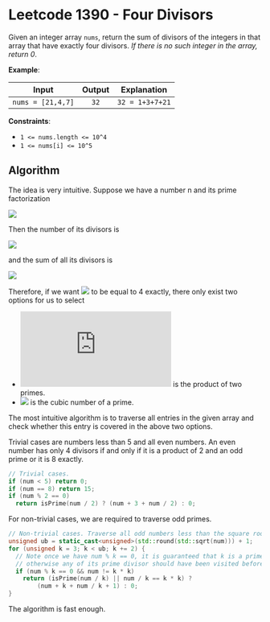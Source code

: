 # Leetcode 1390 - Four Divisors
Given an integer array `nums`, return the sum of divisors of the integers in that array that have exactly four divisors. *If there is no such integer in the array, return 0*. 

**Example**:

|       Input       | Output |   Explanation   |
| :---------------: | :----: | :-------------: |
| `nums = [21,4,7]` |  `32`  | `32 = 1+3+7+21` |

**Constraints**:

- `1 <= nums.length <= 10^4`
- `1 <= nums[i] <= 10^5`

## Algorithm

The idea is very intuitive. Suppose we have a number n and its prime factorization

![](http://latex.codecogs.com/svg.latex?n=p_1^{\alpha_1}p_2^{\alpha_2}\cdots{}p_m^{\alpha_m})

Then the number of its divisors is

![](http://latex.codecogs.com/svg.latex?\tau(n)=\prod_{i=1}^m(1+\alpha_i)=(1+\alpha_1)(1+\alpha_2)\cdots(1+\alpha_m))

and the sum of all its divisors is

![](http://latex.codecogs.com/svg.latex?\sigma(n)=\prod_{i=1}^m\frac{p_i^{\alpha_i+1}-1}{p_i-1}=\frac{p_i^{\alpha_i+1}-1}{p_i-1}\frac{p_2^{\alpha_2+1}-1}{p_2-1}\cdots\frac{p_m^{\alpha_m+1}-1}{p_m-1})

Therefore, if we want ![](http://latex.codecogs.com/svg.latex?\tau(n)) to be equal to 4 exactly, there only exist two options for us to select

- ![](http://latex.codecogs.com/svg.latex?n=p_1p_2) is the product of two primes.
- ![](http://latex.codecogs.com/svg.latex?n=p^3) is the cubic number of a prime.

The most intuitive algorithm is to traverse all entries in the given array and check whether this entry is covered in the above two options.

Trivial cases are numbers less than 5 and all even numbers. An even number has only 4 divisors if and only if it is a product of 2 and an odd prime or it is 8 exactly.

```c++
// Trivial cases.
if (num < 5) return 0;
if (num == 8) return 15;
if (num % 2 == 0)
  return isPrime(num / 2) ? (num + 3 + num / 2) : 0;
```

For non-trivial cases, we are required to traverse odd primes.

```c++
// Non-trivial cases. Traverse all odd numbers less than the square root.
unsigned ub = static_cast<unsigned>(std::round(std::sqrt(num))) + 1;
for (unsigned k = 3; k < ub; k += 2) {
  // Note once we have num % k == 0, it is guaranteed that k is a prime,
  // otherwise any of its prime divisor should have been visited before.
  if (num % k == 0 && num != k * k)
    return (isPrime(num / k) || num / k == k * k) ?
        (num + k + num / k + 1) : 0;
}
```

The algorithm is fast enough.